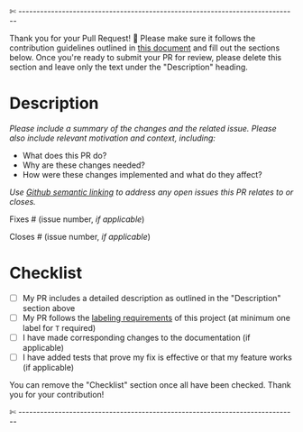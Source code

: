 

✄ -----------------------------------------------------------------------------

Thank you for your Pull Request! 🙏 Please make sure it follows the contribution guidelines outlined in
[this document](https://github.com/paritytech/polkadot-sdk/blob/master/docs/contributor/CONTRIBUTING.md) and fill
out the sections below. Once you're ready to submit your PR for review, please
delete this section and leave only the text under the "Description" heading.

# Description

*Please include a summary of the changes and the related issue. Please also include relevant motivation and context,
including:*

- What does this PR do?
- Why are these changes needed?
- How were these changes implemented and what do they affect?

*Use [Github semantic
linking](https://docs.github.com/en/issues/tracking-your-work-with-issues/linking-a-pull-request-to-an-issue#linking-a-pull-request-to-an-issue-using-a-keyword)
to address any open issues this PR relates to or closes.*

Fixes # (issue number, *if applicable*)

Closes # (issue number, *if applicable*)

# Checklist

- [ ] My PR includes a detailed description as outlined in the "Description" section above
- [ ] My PR follows the [labeling requirements](CONTRIBUTING.md#Process) of this project (at minimum one label for `T`
  required)
- [ ] I have made corresponding changes to the documentation (if applicable)
- [ ] I have added tests that prove my fix is effective or that my feature works (if applicable)

You can remove the "Checklist" section once all have been checked. Thank you for your contribution!

✄ -----------------------------------------------------------------------------
